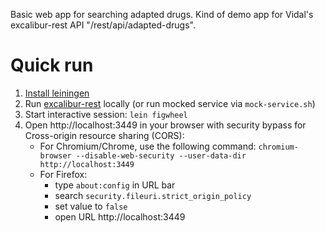 Basic web app for searching adapted drugs. Kind of demo app for Vidal's excalibur-rest API "/rest/api/adapted-drugs".

# Quick run

1. [Install leiningen](http://leiningen.org/#install)
2. Run [excalibur-rest](https://github.com/softwarevidal/excalibur-rest) locally
(or run mocked service via `mock-service.sh`)
3. Start interactive session: `lein figwheel`
4. Open http://localhost:3449 in your browser with security bypass for Cross-origin resource sharing (CORS):
   * For Chromium/Chrome, use the following command: `chromium-browser --disable-web-security --user-data-dir http://localhost:3449`
   * For Firefox:
      * type `about:config` in URL bar
      * search `security.fileuri.strict_origin_policy`
      * set value to `false`
      * open URL http://localhost:3449
